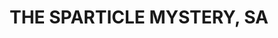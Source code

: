 ---
title: "THE SPARTICLE MYSTERY, SA"
layout: none
level:  "End of the World LTD"
bottom:  "2012 Television"
symbol: "tv/bbc.png"
uniquecolour: "(0,0,0,1)"
categories: tv
---